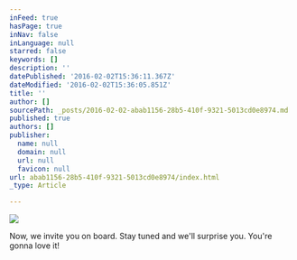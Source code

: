 ```yaml
---
inFeed: true
hasPage: true
inNav: false
inLanguage: null
starred: false
keywords: []
description: ''
datePublished: '2016-02-02T15:36:11.367Z'
dateModified: '2016-02-02T15:36:05.851Z'
title: ''
author: []
sourcePath: _posts/2016-02-02-abab1156-28b5-410f-9321-5013cd0e8974.md
published: true
authors: []
publisher:
  name: null
  domain: null
  url: null
  favicon: null
url: abab1156-28b5-410f-9321-5013cd0e8974/index.html
_type: Article

---
```

![](https://the-grid-user-content.s3-us-west-2.amazonaws.com/c359c7fd-1923-4282-8504-bdff5ff27531.jpg)

Now,
we invite you on board.  Stay tuned and we'll surprise you.
 You're gonna love it!